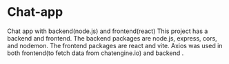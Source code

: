 # Chat-app
Chat app with backend(node.js) and frontend(react)
This project has a backend and frontend. 
The backend packages are node.js, express, cors, and nodemon. 
The frontend packages are react and vite. 
Axios was used in both frontend(to fetch data from chatengine.io) and backend .
